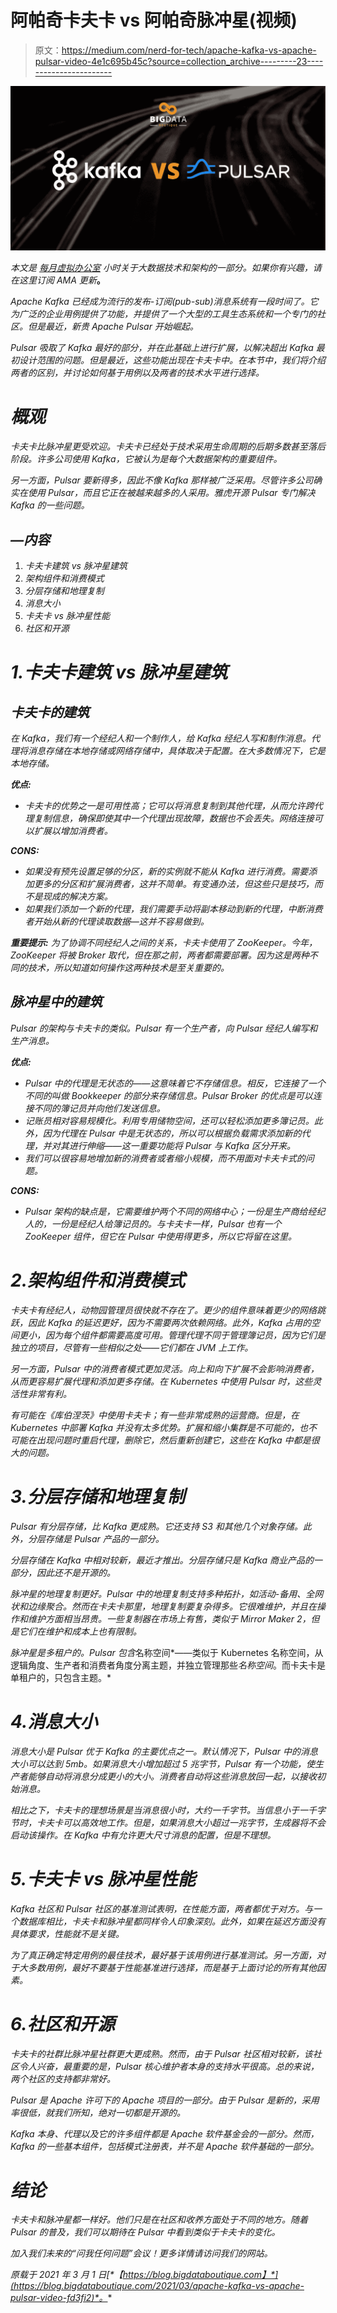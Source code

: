 # 阿帕奇卡夫卡 vs 阿帕奇脉冲星(视频)

> 原文：<https://medium.com/nerd-for-tech/apache-kafka-vs-apache-pulsar-video-4e1c695b45c?source=collection_archive---------23----------------------->

![](img/afb468a57461b99fa19de29ea7c7a02e.png)

*本文是* [*每月虚拟办公室*](https://bigdataboutique.com/ask-me-anything) *小时关于大数据技术和架构的一部分。如果你有兴趣，请在这里订阅 AMA 更新*[](https://bigdataboutique.com/ask-me-anything)**。**

*Apache Kafka 已经成为流行的发布-订阅(pub-sub)消息系统有一段时间了。它为广泛的企业用例提供了功能，并提供了一个大型的工具生态系统和一个专门的社区。但是最近，新贵 Apache Pulsar 开始崛起。*

*Pulsar 吸取了 Kafka 最好的部分，并在此基础上进行扩展，以解决超出 Kafka 最初设计范围的问题。但是最近，这些功能出现在卡夫卡中。在本节中，我们将介绍两者的区别，并讨论如何基于用例以及两者的技术水平进行选择。*

# *概观*

*卡夫卡比脉冲星更受欢迎。卡夫卡已经处于技术采用生命周期的后期多数甚至落后阶段。许多公司使用 Kafka，它被认为是每个大数据架构的重要组件。*

*另一方面，Pulsar 要新得多，因此不像 Kafka 那样被广泛采用。尽管许多公司确实在使用 Pulsar，而且它正在被越来越多的人采用。雅虎开源 Pulsar 专门解决 Kafka 的一些问题。*

## *—内容*

1.  *卡夫卡建筑 vs 脉冲星建筑*
2.  *架构组件和消费模式*
3.  *分层存储和地理复制*
4.  *消息大小*
5.  *卡夫卡 vs 脉冲星性能*
6.  *社区和开源*

# *1.卡夫卡建筑 vs 脉冲星建筑*

## *卡夫卡的建筑*

*在 Kafka，我们有一个经纪人和一个制作人，给 Kafka 经纪人写和制作消息。代理将消息存储在本地存储或网络存储中，具体取决于配置。在大多数情况下，它是本地存储。*

***优点:***

*   *卡夫卡的优势之一是可用性高；它可以将消息复制到其他代理，从而允许跨代理复制信息，确保即使其中一个代理出现故障，数据也不会丢失。网络连接可以扩展以增加消费者。*

***CONS:***

*   *如果没有预先设置足够的分区，新的实例就不能从 Kafka 进行消费。需要添加更多的分区和扩展消费者，这并不简单。有变通办法，但这些只是技巧，而不是现成的解决方案。*
*   *如果我们添加一个新的代理，我们需要手动将副本移动到新的代理，中断消费者开始从新的代理读取数据—这并不容易做到。*

****重要提示:*** 为了协调不同经纪人之间的关系，卡夫卡使用了 ZooKeeper。今年，ZooKeeper 将被 Broker 取代，但在那之前，两者都需要部署。因为这是两种不同的技术，所以知道如何操作这两种技术是至关重要的。*

## *脉冲星中的建筑*

*Pulsar 的架构与卡夫卡的类似。Pulsar 有一个生产者，向 Pulsar 经纪人编写和生产消息。*

***优点:***

*   *Pulsar 中的代理是无状态的——这意味着它不存储信息。相反，它连接了一个不同的叫做 Bookkeeper 的部分来存储信息。Pulsar Broker 的优点是可以连接不同的簿记员并向他们发送信息。*
*   *记账员相对容易规模化。利用专用储物空间，还可以轻松添加更多簿记员。此外，因为代理在 Pulsar 中是无状态的，所以可以根据负载需求添加新的代理，并对其进行伸缩——这一重要功能将 Pulsar 与 Kafka 区分开来。*
*   *我们可以很容易地增加新的消费者或者缩小规模，而不用面对卡夫卡式的问题。*

***CONS:***

*   *Pulsar 架构的缺点是，它需要维护两个不同的网络中心；一份是生产商给经纪人的，一份是经纪人给簿记员的。与卡夫卡一样，Pulsar 也有一个 ZooKeeper 组件，但它在 Pulsar 中使用得更多，所以它将留在这里。*

# *2.架构组件和消费模式*

*卡夫卡有经纪人，动物园管理员很快就不存在了。更少的组件意味着更少的网络跳跃，因此 Kafka 的延迟更好，因为不需要两次依赖网络。此外，Kafka 占用的空间更小，因为每个组件都需要高度可用。管理代理不同于管理簿记员，因为它们是独立的项目，尽管有一些相似之处——它们都在 JVM 上工作。*

*另一方面，Pulsar 中的消费者模式更加灵活。向上和向下扩展不会影响消费者，从而更容易扩展代理和添加更多存储。在 Kubernetes 中使用 Pulsar 时，这些灵活性非常有利。*

*有可能在《库伯涅茨》中使用卡夫卡；有一些非常成熟的运营商。但是，在 Kubernetes 中部署 Kafka 并没有太多优势。扩展和缩小集群是不可能的，也不可能在出现问题时重启代理，删除它，然后重新创建它，这些在 Kafka 中都是很大的问题。*

# *3.分层存储和地理复制*

*Pulsar 有分层存储，比 Kafka 更成熟。它还支持 S3 和其他几个对象存储。此外，分层存储是 Pulsar 产品的一部分。*

*分层存储在 Kafka 中相对较新，最近才推出。分层存储只是 Kafka 商业产品的一部分，因此还不是开源的。*

*脉冲星的地理复制更好。Pulsar 中的地理复制支持多种拓扑，如活动-备用、全网状和边缘聚合。然而在卡夫卡那里，地理复制要复杂得多。它很难维护，并且在操作和维护方面相当昂贵。一些复制器在市场上有售，类似于 Mirror Maker 2，但是它们在维护和成本上也有限制。*

*脉冲星是多租户的。Pulsar 包含*名称空间*——类似于 Kubernetes 名称空间，从逻辑角度、生产者和消费者角度分离主题，并独立管理那些*名称空间*。而卡夫卡是单租户的，只包含主题。*

# *4.消息大小*

*消息大小是 Pulsar 优于 Kafka 的主要优点之一。默认情况下，Pulsar 中的消息大小可以达到 5mb。如果消息大小增加超过 5 兆字节，Pulsar 有一个功能，使生产者能够自动将消息分成更小的大小。消费者自动将这些消息放回一起，以接收初始消息。*

*相比之下，卡夫卡的理想场景是当消息很小时，大约一千字节。当信息小于一千字节时，卡夫卡可以高效地工作。但是，如果消息大小超过一兆字节，生成器将不会启动该操作。在 Kafka 中有允许更大尺寸消息的配置，但是不理想。*

# *5.卡夫卡 vs 脉冲星性能*

*Kafka 社区和 Pulsar 社区的基准测试表明，在性能方面，两者都优于对方。与一个数据库相比，卡夫卡和脉冲星都同样令人印象深刻。此外，如果在延迟方面没有具体要求，性能就不是关键。*

*为了真正确定特定用例的最佳技术，最好基于该用例进行基准测试。另一方面，对于大多数用例，最好不要基于性能基准进行选择，而是基于上面讨论的所有其他因素。*

# *6.社区和开源*

*卡夫卡的社群比脉冲星社群更大更成熟。然而，由于 Pulsar 社区相对较新，该社区令人兴奋，最重要的是，Pulsar 核心维护者本身的支持水平很高。总的来说，两个社区的支持都非常好。*

*Pulsar 是 Apache 许可下的 Apache 项目的一部分。由于 Pulsar 是新的，采用率很低，就我们所知，绝对一切都是开源的。*

*Kafka 本身、代理以及它的许多组件都是 Apache 软件基金会的一部分。然而，Kafka 的一些基本组件，包括模式注册表，并不是 Apache 软件基础的一部分。*

# *结论*

*卡夫卡和脉冲星都一样好。他们只是在社区和收养方面处于不同的地方。随着 Pulsar 的普及，我们可以期待在 Pulsar 中看到类似于卡夫卡的变化。*

*加入我们未来的“问我任何问题”会议！更多详情请访问我们的网站。*

**原载于 2021 年 3 月 1 日*[*【https://blog.bigdataboutique.com】*](https://blog.bigdataboutique.com/2021/03/apache-kafka-vs-apache-pulsar-video-fd3fi2)*。**